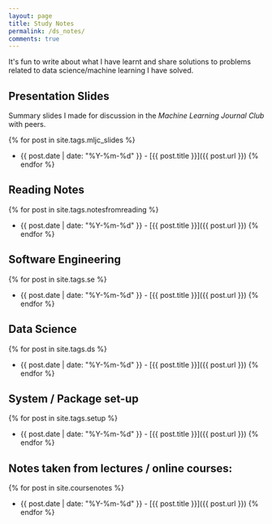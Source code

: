 ```yaml
---
layout: page
title: Study Notes
permalink: /ds_notes/
comments: true
---
```


It's fun to write about what I have learnt and share solutions to problems related to 
data science/machine learning I have solved.


## Presentation Slides

Summary slides I made for discussion in the *Machine Learning Journal Club* with peers.

{% for post in site.tags.mljc_slides %}
 - {{ post.date | date: "%Y-%m-%d" }} - [{{ post.title }}]({{ post.url }})
{% endfor %}

## Reading Notes

{% for post in site.tags.notesfromreading %}
 - {{ post.date | date: "%Y-%m-%d" }} - [{{ post.title }}]({{ post.url }})
{% endfor %}

## Software Engineering

{% for post in site.tags.se %}
 - {{ post.date | date: "%Y-%m-%d" }} - [{{ post.title }}]({{ post.url }})
{% endfor %}

## Data Science

{% for post in site.tags.ds %}
 - {{ post.date | date: "%Y-%m-%d" }} - [{{ post.title }}]({{ post.url }})
{% endfor %}

## System / Package set-up

{% for post in site.tags.setup %}
 - {{ post.date | date: "%Y-%m-%d" }} - [{{ post.title }}]({{ post.url }})
{% endfor %}

## Notes taken from lectures / online courses:

{% for post in site.coursenotes %}
 - {{ post.date | date: "%Y-%m-%d" }} - [{{ post.title }}]({{ post.url }})
{% endfor %}

